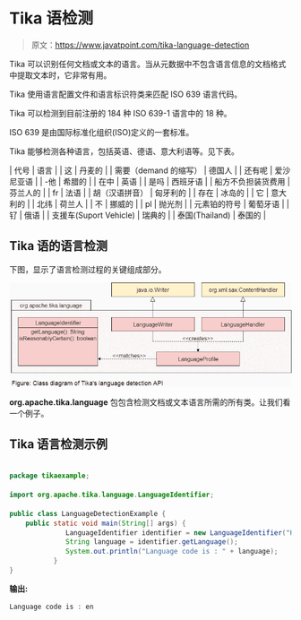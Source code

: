 # Tika 语检测

> 原文：<https://www.javatpoint.com/tika-language-detection>

Tika 可以识别任何文档或文本的语言。当从元数据中不包含语言信息的文档格式中提取文本时，它非常有用。

Tika 使用语言配置文件和语言标识符类来匹配 ISO 639 语言代码。

Tika 可以检测到目前注册的 184 种 ISO 639-1 语言中的 18 种。

ISO 639 是由国际标准化组织(ISO)定义的一套标准。

Tika 能够检测各种语言，包括英语、德语、意大利语等。见下表。

| 代号 | 语言 |
| 这 | 丹麦的 |
| 需要（demand 的缩写） | 德国人 |
| 还有呢 | 爱沙尼亚语 |
| -他 | 希腊的 |
| 在中 | 英语 |
| 是吗 | 西班牙语 |
| 船方不负担装货费用 | 芬兰人的 |
| fr | 法语 |
| 胡（汉语拼音） | 匈牙利的 |
| 存在 | 冰岛的 |
| 它 | 意大利的 |
| 北纬 | 荷兰人 |
| 不 | 挪威的 |
| pl | 抛光剂 |
| 元素铂的符号 | 葡萄牙语 |
| 钌 | 俄语 |
| 支援车(Suport Vehicle) | 瑞典的 |
| 泰国(Thailand) | 泰国的 |

## Tika 语的语言检测

下图，显示了语言检测过程的关键组成部分。

![Tika Language Detection](img/1f8b8147e3161bf4a59b4bd52b368302.png)

**org.apache.tika.language** 包包含检测文档或文本语言所需的所有类。让我们看一个例子。

## Tika 语言检测示例

```java

package tikaexample;

import org.apache.tika.language.LanguageIdentifier;

public class LanguageDetectionExample {
	public static void main(String[] args) {
		      LanguageIdentifier identifier = new LanguageIdentifier("Hello, this is javatpoint.");
		      String language = identifier.getLanguage();
		      System.out.println("Language code is : " + language);
		   }
}

```

**输出:**

```java
Language code is : en

```